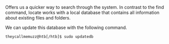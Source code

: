 Offers us a quicker way to search through the system. In contrast to the find command, locate works with a local database that contains all information about existing files and folders.

We can update this database with the following command.

```bash
theycallmemuzz@htb[/htb]$ sudo updatedb
```

